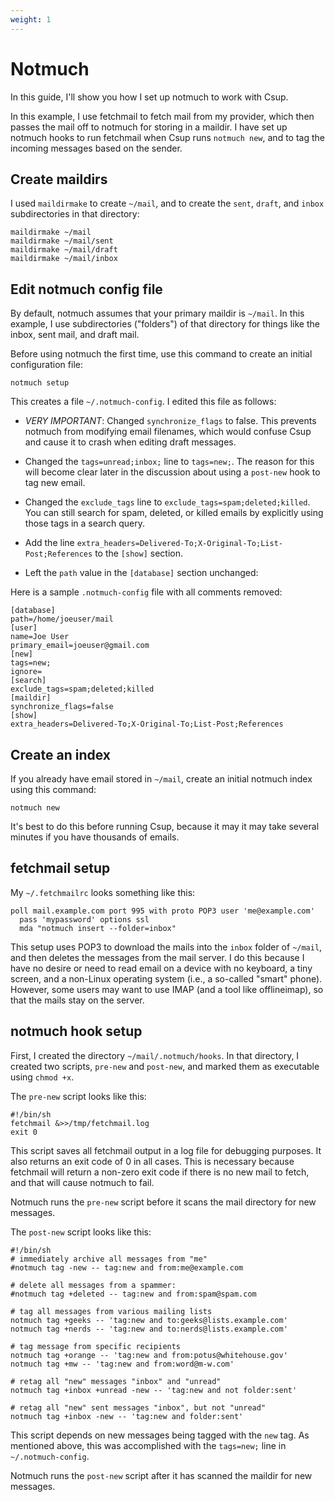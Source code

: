 ```yaml
---
weight: 1
---
```


# Notmuch

In this guide, I'll show you how I set up notmuch to work with Csup.

In this example, I use fetchmail to fetch mail from my provider, which then
passes the mail off to notmuch for storing in a maildir.  I have set up notmuch
hooks to run fetchmail when Csup runs `notmuch new`, and to tag the incoming messages based
on the sender.

## Create maildirs

I used `maildirmake` to create `~/mail`, and to create the `sent`, `draft`, and `inbox` subdirectories
in that directory:

    maildirmake ~/mail
    maildirmake ~/mail/sent
    maildirmake ~/mail/draft
    maildirmake ~/mail/inbox

## Edit notmuch config file

By default, notmuch assumes that your primary maildir is `~/mail`.  In this
example, I use subdirectories ("folders") of that directory for things like the inbox,
sent mail, and draft mail.

Before using notmuch the first time, use this command to create an initial configuration
file:

    notmuch setup

This creates a file `~/.notmuch-config`.  I edited this file as follows:

* *VERY IMPORTANT*: Changed `synchronize_flags` to false.  This prevents notmuch from modifying email filenames,
  which would confuse Csup and cause it to crash when editing draft messages.

* Changed the `tags=unread;inbox;` line to `tags=new;`.  The reason for this will become
  clear later in the discussion about using a `post-new` hook to tag new email.

* Changed the `exclude_tags` line to `exclude_tags=spam;deleted;killed`.  You can
  still search for spam, deleted, or killed emails by explicitly using those
  tags in a search query.

* Add the line `extra_headers=Delivered-To;X-Original-To;List-Post;References` to the `[show]`
  section.

* Left the `path` value in the `[database]` section unchanged:

Here is a sample `.notmuch-config` file with all comments removed:

    [database]
    path=/home/joeuser/mail
    [user]
    name=Joe User
    primary_email=joeuser@gmail.com
    [new]
    tags=new;
    ignore=
    [search]
    exclude_tags=spam;deleted;killed
    [maildir]
    synchronize_flags=false
    [show]
    extra_headers=Delivered-To;X-Original-To;List-Post;References

## Create an index

If you already have email stored in `~/mail`, create an initial notmuch index using this command:

    notmuch new

It's best to do this before running Csup, because it may it may take several minutes
if you have thousands of emails.

## fetchmail setup

My `~/.fetchmailrc` looks something like this:

    poll mail.example.com port 995 with proto POP3 user 'me@example.com'
      pass 'mypassword' options ssl
      mda "notmuch insert --folder=inbox"

This setup uses POP3 to download the mails into the `inbox` folder of `~/mail`, and then
deletes the messages from the mail server.  I do this because I have no desire or need to
read email on a device with no keyboard, a tiny screen, and a non-Linux operating system
(i.e., a so-called "smart" phone). However, some users may want to use IMAP (and a tool like offlineimap),
so that the mails stay on the server.

## notmuch hook setup

First, I created the directory `~/mail/.notmuch/hooks`.  In that directory,
I created two scripts, `pre-new` and `post-new`, and marked them as
executable using `chmod +x`.

The `pre-new` script looks like this:

    #!/bin/sh
    fetchmail &>>/tmp/fetchmail.log
    exit 0

This script saves all fetchmail output in a log file for debugging purposes.  It also returns
an exit code of 0 in all cases.  This is necessary because fetchmail will return a non-zero exit code
if there is no new mail to fetch, and that will cause notmuch to fail.

Notmuch runs the `pre-new` script before it scans the mail directory for new messages.

The `post-new` script looks like this:

    #!/bin/sh
    # immediately archive all messages from "me"
    #notmuch tag -new -- tag:new and from:me@example.com

    # delete all messages from a spammer:
    #notmuch tag +deleted -- tag:new and from:spam@spam.com

    # tag all messages from various mailing lists
    notmuch tag +geeks -- 'tag:new and to:geeks@lists.example.com'
    notmuch tag +nerds -- 'tag:new and to:nerds@lists.example.com'

    # tag message from specific recipients
    notmuch tag +orange -- 'tag:new and from:potus@whitehouse.gov'
    notmuch tag +mw -- 'tag:new and from:word@m-w.com'

    # retag all "new" messages "inbox" and "unread"
    notmuch tag +inbox +unread -new -- 'tag:new and not folder:sent'

    # retag all "new" sent messages "inbox", but not "unread"
    notmuch tag +inbox -new -- 'tag:new and folder:sent'

This script depends on new messages being tagged with the `new` tag.  As mentioned above,
this was accomplished with the `tags=new;` line in `~/.notmuch-config`.

Notmuch runs the `post-new` script after it has scanned the maildir for new messages.
